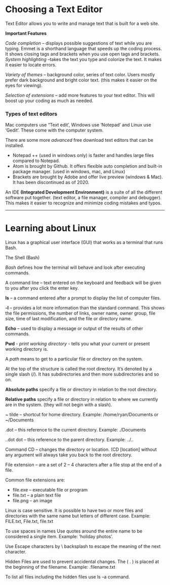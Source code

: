 # Choosing a Text Editor 

Text Editor allows you to write and manage text that is built for a web site.

**Important Features**

*Code completion* – displays possible suggestions of text while you are typing.  Emmet is a shorthand language that speeds up the coding process. It shows closing tags and brackets when you use open tags and brackets.
*System highlighting* –takes the text you type and colorize the text. It makes it easier to locate errors.

*Variety of themes* – background color, series of text color. Users mostly prefer dark background and bright color text. (this makes it easier on the eyes for viewing).

*Selection of extensions* – add more features to your text editor. This will boost up your coding as much as needed.

### Types of text editors

Mac computers use “Text edit’, Windows use ‘Notepad’ and Linux use ‘Gedit’. These come with the computer system.

There are some more *advanced* free download text editors that can be installed.
+ Notepad ++ (used in windows only) is faster and handles large files compared to Notepad.
+ Atom is brought by Github. It offers flexible auto completion and built-in package manager. (used in windows, mac, and Linux)
+ Brackets are brought by Adobe and offer live preview (windows & Mac). It has been discontinued as of 2020. 

An IDE **(Integrated Development Environment)** is a suite of all the different software put
together. (text editor, a file manager, compiler and debugger). This makes it easier to recognize and minimize coding mistakes and typos.

******************************


# Learning about Linux 

Linux has a graphical user interface (GUI) that works as a terminal that runs Bash. 

The Shell (Bash)

*Bash* defines how the terminal will behave and look after executing commands.

A command line – text entered on the keyboard and feedback will be given to you after you click the enter key.

**ls** – a command entered after a prompt to display the list of computer files.

**-l** – provides a lot more information than the standard command. This shows the file permissions, the number of links, owner name, owner group, file size, time of last modification, and the file or directory name.

**Echo** – used to display a message or output of the results of other commands.

**Pwd** - *print working directory* - tells you what your current or present working directory is. 

A *path* means to get to a particular file or directory on the system. 

At the top of the structure is called the root directory. It’s denoted by a single slash (/). It has subdirectories and then more subdirectories and so on.

**Absolute paths** specify a file or directory in relation to the root directory. 

**Relative paths** specify a file or directory in relation to where we currently are in the system. (they will not begin with a slash).

~ tilde – shortcut for home directory. Example: /home/ryan/Documents or ~/Documents

.dot – this reference to the current directory. Example: ./Documents

..dot dot – this reference to the parent directory. Example: ../.. 

Command CD – changes the directory or location. (CD [location] without any argument will always take you back to the root directory.


File extension – are a set of 2 – 4 characters after a file stop at the end of a file.

Common file extensions are:
+ file.exe – executable file or program
+ file.txt – a plain text file
+ file.png – an image

Linux is case sensitive. It is possible to have two or more files and directories with the same name but letters of different case. Example: FILE.txt, File.txt, file.txt

To use spaces in names 
Use quotes around the entire name to be considered a single item. Example: ‘holiday photos’.

Use Escape characters by \ backsplash to escape the meaning of the next character. 

Hidden Files are used to prevent accidental changes. The ( . ) is placed at the beginning of the filename.  Example: .filename.txt

To list all files including the hidden files use ls –a command.  

